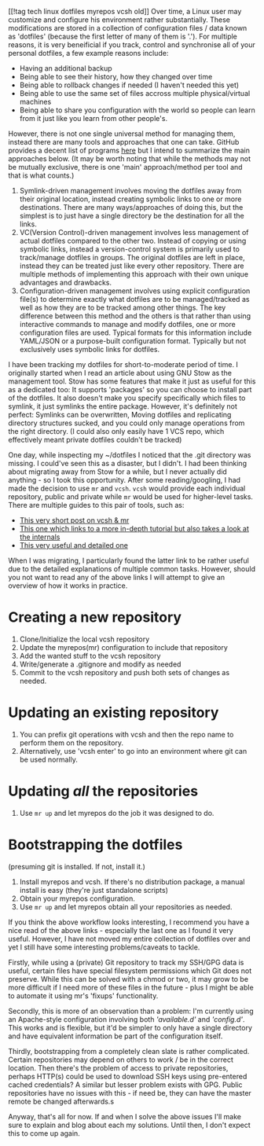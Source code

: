 [[!tag tech linux dotfiles myrepos vcsh old]]
Over time, a Linux user may customize and configure his environment rather substantially.
These modifications are stored in a collection of configuration files / data known as 'dotfiles' (because the first letter of many of them is '.').
For multiple reasons, it is very beneificial if you track, control and synchronise all of your personal dotfiles, a few example reasons include:
- Having an additional backup
- Being able to see their history, how they changed over time
- Being able to rollback changes if needed (I haven't needed this yet)
- Being able to use the same set of files accross multiple physical/virtual machines
- Being able to share you configuration with the world so people can learn from it just like you learn from other people's.

However, there is not one single universal method for managing them, instead there are many tools and approaches that one can take.
GitHub provides a decent list of programs [here](https://dotfiles.github.io/) but I intend to summarize the main approaches below.
(It may be worth noting that while the methods may not be mutually exclusive, there is one 'main' approach/method per tool and that is what counts.)

1. Symlink-driven management involves moving the dotfiles away from their original location, instead creating symbolic links to one or more destinations.
   There are many ways/approaches of doing this, but the simplest is to just have a single directory be the destination for all the links.
2. VC(Version Control)-driven management involves less management of actual dotfiles compared to the other two. Instead of copying or using symbolic links,
   instead a version-control system is primarily used to track/manage dotfiles in groups. The original dotfiles are left in place, instead they can be treated 
   just like every other repository. There are multiple methods of implementing this approach with their own unique advantages and drawbacks.
3. Configuration-driven management involves using explicit configuration file(s) to determine exactly what dotfiles are to be managed/tracked as well as how they are to be tracked among other things.
   The key difference between this method and the others is that rather than using interactive commands to manage and modify dotfiles, one or more configuration files are used. 
   Typical formats for this information include YAML/JSON or a purpose-built configuration format. Typically but not exclusively uses symbolic links for dotfiles.

I have been tracking my dotfiles for short-to-moderate period of time. I originally started when I read an article about using GNU Stow as the management tool.
Stow has some features that make it just as useful for this as a dedicated too: It supports 'packages' so you can choose to install part of the dotfiles.
It also doesn't make you specify specifically which files to symlink, it just symlinks the entire package.
However, it's definitely not perfect: Symlinks can be overwritten, Moving dotfiles and replicating directory structures sucked, and you could only manage operations from the right directory.
(I could also only easily have 1 VCS repo, which effectively meant private dotfiles couldn't be tracked)

One day, while inspecting my ~/dotfiles I noticed that the .git directory was missing. I could've seen this as a disaster, but I didn't.
I had been thinking about migrating away from Stow for a while, but I never actually did anything - so I took this opportunity.
After some reading/googling, I had made the decision to use `mr` and `vcsh`.
`vcsh` would provide each individual repository, public and private while `mr` would be used for higher-level tasks.
There are multiple guides to this pair of tools, such as:

  * [This very short post on vcsh & mr](https://sumancluster.wordpress.com/2015/05/29/managing-dotfiles-using-vcsh-and-mr/)
  * [This one which  links to a more in-depth tutorial but also takes a look at the internals](https://www.kunxi.org/blog/2014/02/manage-dotfiles-using-vcsh-and-mr/)
  * [This very useful and detailed one](http://srijanshetty.in/technical/vcsh-mr-dotfiles-nirvana/)

When I was migrating, I particularly found the latter link to be rather useful due to the detailed explanations of multiple common tasks.
However, should you not want to read any of the above links I will attempt to give an overview of how it works in practice.

# Creating a new repository

1. Clone/Initialize the local vcsh repository
2. Update the myrepos(mr) configuration to include that repository
3. Add the wanted stuff to the vcsh repository
4. Write/generate a .gitignore and modify as needed
5. Commit to the vcsh repository and push both sets of changes as needed.

# Updating an existing repository

1. You can prefix git operations with vcsh and then the repo name to perform them on the repository.
2. Alternatively, use 'vcsh enter' to go into an environment where git can be used normally.

# Updating *all* the repositories 

1. Use `mr up` and let myrepos do the job it was designed to do.

# Bootstrapping the dotfiles
(presuming git is installed. If not, install it.)

1. Install myrepos and vcsh. If there's no distribution package, a manual install is easy (they're just standalone scripts)
2. Obtain your myrepos configuration.
3. Use `mr up` and let myrepos obtain all your repositories as needed.

If you think the above workflow looks interesting, I recommend you have a nice read of the above links - especially the last one
as I found it very useful. However, I have not moved my entire collection of dotfiles over and yet I still have some interesting problems/caveats to tackle.

Firstly, while using a (private) Git repository to track my SSH/GPG data is useful, certain files have special filesystem permissions which Git does not preserve. While this can be solved with a chmod or two, it may grow
to be more difficult if I need more of these files in the future - plus I might be able to automate it using mr's 'fixups' functionality.

Secondly, this is more of an observation than a problem: I'm currently using an Apache-style configuration involving both *'available.d'* and *'config.d'*. This works and is flexible, but it'd be simpler to only have a single directory and have equivalent information be part of the configuration itself.

Thirdly, bootstrapping from a completely clean slate is rather complicated. Certain repositories may depend on others to work / be in the correct location. Then there's the problem of access to private repositories, perhaps HTTP(s) could be used to download SSH keys using pre-entered cached credentials? A similar but lesser problem exists with GPG. Public repositories have no issues with this - if need be, they can have the master remote be changed afterwards.s

Anyway, that's all for now. If and when I solve the above issues I'll make sure to explain and blog about each my solutions. Until then, I don't expect this to come up again.
